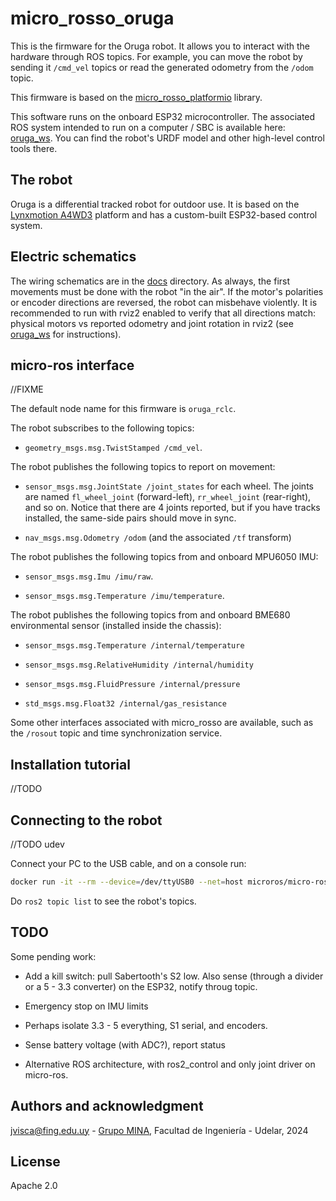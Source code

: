 # micro_rosso_oruga

This is the firmware for the Oruga robot. It allows you to interact with the hardware through ROS topics. For example, you can move the robot by sending it `/cmd_vel` topics or read the generated odometry from the `/odom` topic.

This firmware is based on the [micro_rosso_platformio](https://github.com/xopxe/micro_rosso_platformio) library.

This software runs on the onboard ESP32 microcontroller. The associated ROS system intended to run on a computer / SBC is available here: [oruga_ws](https://github.com/xopxe/oruga_ws). You can find the robot's URDF model and other high-level control tools there.

## The robot

Oruga is a differential tracked robot for outdoor use. It is based on the [Lynxmotion A4WD3](https://www.lynxmotion.com/a4wd3-rugged-rovers/) platform and has a custom-built ESP32-based control system.

## Electric schematics

The wiring schematics are in the [docs](docs/) directory. As always, the first movements must be done with the robot "in the air". If the motor's polarities or encoder directions are reversed, the robot can misbehave violently. It is recommended to run with rviz2 enabled to verify that all directions match: physical motors vs reported odometry and joint rotation in rviz2 (see [oruga_ws](https://github.com/xopxe/oruga_ws) for instructions).

## micro-ros interface

//FIXME

The default node name for this firmware is `oruga_rclc`.

The robot subscribes to the following topics:

* `geometry_msgs.msg.TwistStamped /cmd_vel`.

The robot publishes the following topics to report on movement:

* `sensor_msgs.msg.JointState /joint_states` for each wheel. The joints are named `fl_wheel_joint` (forward-left), `rr_wheel_joint` (rear-right), and so on. Notice that there are 4 joints reported, but if you have tracks installed, the same-side pairs should move in sync.

* `nav_msgs.msg.Odometry /odom` (and the associated `/tf` transform)

The robot publishes the following topics from and onboard MPU6050 IMU:

* `sensor_msgs.msg.Imu /imu/raw`.

* `sensor_msgs.msg.Temperature /imu/temperature`.

The robot publishes the following topics from and onboard BME680 environmental sensor (installed inside the chassis):

* `sensor_msgs.msg.Temperature /internal/temperature`

* `sensor_msgs.msg.RelativeHumidity /internal/humidity`

* `sensor_msgs.msg.FluidPressure /internal/pressure`

* `std_msgs.msg.Float32 /internal/gas_resistance`

Some other interfaces associated with micro_rosso are available, such as the `/rosout` topic and time synchronization service.

## Installation tutorial

//TODO

## Connecting to the robot

//TODO udev

Connect your PC to the USB cable, and on a console run:

```sh
docker run -it --rm --device=/dev/ttyUSB0 --net=host microros/micro-ros-agent:jazzy serial --dev /dev/ttyUSB0 -b 115200
```

Do `ros2 topic list` to see the robot's topics.

## TODO

Some pending work:

* Add a kill switch: pull  Sabertooth's S2 low. Also sense (through a divider or a 5 - 3.3 converter) on the ESP32, notify throug topic.

* Emergency stop on IMU limits

* Perhaps isolate 3.3 - 5 everything, S1 serial, and encoders.

* Sense battery voltage (with ADC?), report status

* Alternative ROS architecture, with ros2_control and only joint driver on micro-ros.

## Authors and acknowledgment

<jvisca@fing.edu.uy> - [Grupo MINA](https://www.fing.edu.uy/inco/grupos/mina/), Facultad de Ingeniería - Udelar, 2024

## License

Apache 2.0
